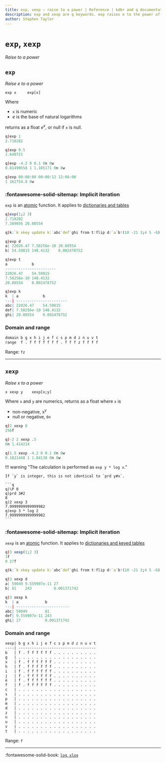 ```yaml
---
title: exp, xexp – raise to a power | Reference | kdb+ and q documentation
description: exp and xexp are q keywords. exp raises e to the power of its argument; xexp raises its left argument to the power of its right.
author: Stephen Taylor
---
```

# `exp`, `xexp`

_Raise to a power_




## `exp`

_Raise e to a power_

```syntax
exp x     exp[x]
```

Where 

-   `x` is numeric 
-   $e$ is the base of natural logarithms

returns as a float $e^x$, or null if `x` is null.

```q
q)exp 1
2.718282

q)exp 0.5
1.648721

q)exp -4.2 0 0.1 0n 0w
0.01499558 1 1.105171 0n 0w

q)exp 00:00:00 00:00:12 12:00:00
1 162754.8 0w
```



### :fontawesome-solid-sitemap: Implicit iteration

`exp` is an [atomic](../basics/atomic.md) function.
It applies to [dictionaries and tables](../basics/math.md#dictionaries-and-tables)

```q
q)exp(1;2 3)
2.718282
7.389056 20.08554

q)k:`k xkey update k:`abc`def`ghi from t:flip d:`a`b!(10 -21 3;4 5 -6)

q)exp d
a| 22026.47 7.58256e-10 20.08554
b| 54.59815 148.4132    0.002478752

q)exp t
a           b
-----------------------
22026.47    54.59815
7.58256e-10 148.4132
20.08554    0.002478752

q)exp k
k  | a           b
---| -----------------------
abc| 22026.47    54.59815
def| 7.58256e-10 148.4132
ghi| 20.08554    0.002478752
```


### Domain and range

```txt
domain b g x h i j e f c s p m d z n u v t
range  f . f f f f f f f . f f f z f f f f
```

Range: `fz`

----

## `xexp`

_Raise x to a power_

```syntax
x xexp y    xexp[x;y]
```

Where `x` and `y` are numerics, returns as a float where `x` is

-   non-negative, x<sup>y</sup>
-   null or negative, `0n`

```q
q)2 xexp 8
256f

q)-2 2 xexp .5
0n 1.414214

q)1.5 xexp -4.2 0 0.1 0n 0w
0.1821448 1 1.04138 0n 0w
```


!!! warning "The calculation is performed as `exp y * log x`." 

    If `y` is integer, this is not identical to `prd y#x`.
    
    ```q
    q)\P 0
    q)prd 3#2
    8
    q)2 xexp 3
    7.9999999999999982
    q)exp 3 * log 2
    7.9999999999999982
    ```


### :fontawesome-solid-sitemap: Implicit iteration

`xexp` is an [atomic](../basics/atomic.md) function.
It applies to [dictionaries and keyed tables](../basics/math.md#dictionaries-and-tables)

```q
q)3 xexp(1;2 3)
3f
9 27f

q)k:`k xkey update k:`abc`def`ghi from t:flip d:`a`b!(10 -21 3;4 5 -6)

q)3 xexp d
a| 59049 9.559907e-11 27
b| 81    243          0.001371742

q)3 xexp k
k  | a            b
---| ------------------------
abc| 59049        81
def| 9.559907e-11 243
ghi| 27           0.001371742
```


### Domain and range

```txt
xexp| b g x h i j e f c s p m d z n u v t
----| -----------------------------------
b   | f . f f f f f f . . . . . . . . . .
g   | . . . . . . . . . . . . . . . . . .
x   | f . f f f f f f . . . . . . . . . .
h   | f . f f f f f f . . . . . . . . . .
i   | f . f f f f f f . . . . . . . . . .
j   | f . f f f f f f . . . . . . . . . .
e   | f . f f f f f f . . . . . . . . . .
f   | f . f f f f f f . . . . . . . . . .
c   | . . . . . . . . . . . . . . . . . .
s   | . . . . . . . . . . . . . . . . . .
p   | . . . . . . . . . . . . . . . . . .
m   | . . . . . . . . . . . . . . . . . .
d   | . . . . . . . . . . . . . . . . . .
z   | . . . . . . . . . . . . . . . . . .
n   | . . . . . . . . . . . . . . . . . .
u   | . . . . . . . . . . . . . . . . . .
v   | . . . . . . . . . . . . . . . . . .
t   | . . . . . . . . . . . . . . . . . .
```

Range: `f`

----
:fontawesome-solid-book: 
[`log`, `xlog`](log.md) 
